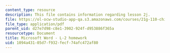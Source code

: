 ```yaml
---
content_type: resource
description: This file contains information regarding lesson 2j.
file: https://ol-ocw-studio-app-qa.s3.amazonaws.com/courses/21g-110-chinese-iv-streamlined-spring-2004/1094a43105d7f932fecf74afc472af80_MIT21G_110S04_L_2_j.pdf
file_type: application/pdf
parent_uid: d27e7d98-c8e1-3902-924f-d953886f365a
resourcetype: Document
title: Microsoft Word - L-2 homework
uid: 1094a431-05d7-f932-fecf-74afc472af80
---
```

